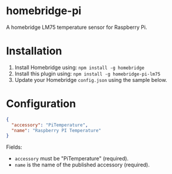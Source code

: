 # homebridge-pi

A homebridge LM75 temperature sensor for Raspberry Pi.

# Installation

1. Install Homebridge using: `npm install -g homebridge`
2. Install this plugin using: `npm install -g homebridge-pi-lm75`
4. Update your Homebridge `config.json` using the sample below.

# Configuration

```json
{
  "accessory": "PiTemperature",
  "name": "Raspberry PI Temperature"
}
```

Fields:

* `accessory` must be "PiTemperature" (required).
* `name` is the name of the published accessory (required).

